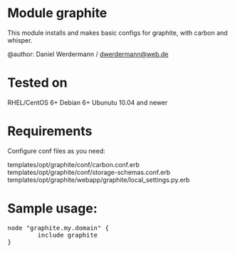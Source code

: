 # Module graphite

This module installs and makes basic configs for graphite, with carbon and whisper.

@author: Daniel Werdermann / dwerdermann@web.de

# Tested on
RHEL/CentOS 6+ 
Debian 6+ 
Ubunutu 10.04 and newer

# Requirements

Configure conf files as you need: 

templates/opt/graphite/conf/carbon.conf.erb 
templates/opt/graphite/conf/storage-schemas.conf.erb 
templates/opt/graphite/webapp/graphite/local_settings.py.erb

# Sample usage:
<pre>
node "graphite.my.domain" {
        include graphite
}
</pre>
